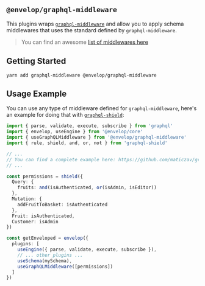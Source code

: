 ## `@envelop/graphql-middleware`

This plugins wraps [`graphql-middleware`](https://github.com/maticzav/graphql-middleware) and allow you to apply schema middlewares that uses the standard defined by `graphql-middleware`.

> You can find an awesome [list of middlewares here](https://github.com/maticzav/graphql-middleware#awesome-middlewares-)

## Getting Started

```
yarn add graphql-middleware @envelop/graphql-middleware
```

## Usage Example

You can use any type of middleware defined for `graphql-middleware`, here's an example for doing that with [`graphql-shield`](https://github.com/maticzav/graphql-shield):

```ts
import { parse, validate, execute, subscribe } from 'graphql'
import { envelop, useEngine } from '@envelop/core'
import { useGraphQLMiddleware } from '@envelop/graphql-middleware'
import { rule, shield, and, or, not } from 'graphql-shield'

// ...
// You can find a complete example here: https://github.com/maticzav/graphql-shield#graphql-yoga
// ...

const permissions = shield({
  Query: {
    fruits: and(isAuthenticated, or(isAdmin, isEditor))
  },
  Mutation: {
    addFruitToBasket: isAuthenticated
  },
  Fruit: isAuthenticated,
  Customer: isAdmin
})

const getEnveloped = envelop({
  plugins: [
    useEngine({ parse, validate, execute, subscribe }),
    // ... other plugins ...
    useSchema(mySchema),
    useGraphQLMiddleware([permissions])
  ]
})
```
